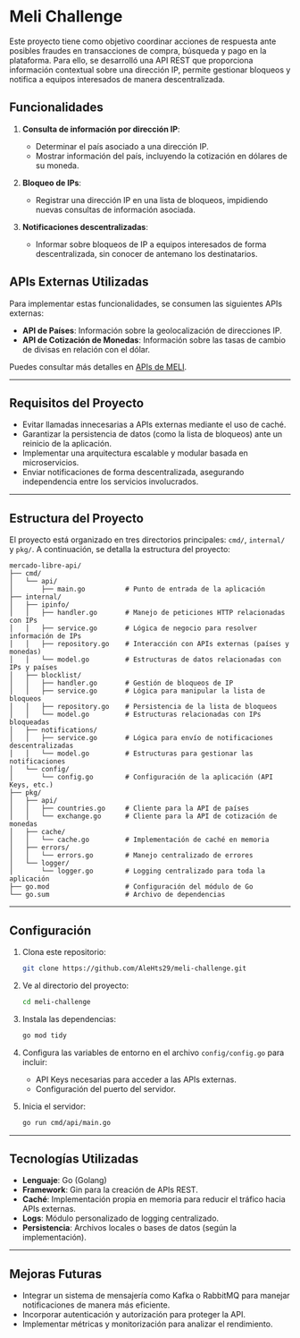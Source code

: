 # Meli Challenge

Este proyecto tiene como objetivo coordinar acciones de respuesta ante posibles fraudes en transacciones de compra, búsqueda y pago en la plataforma. Para ello, se desarrolló una API REST que proporciona información contextual sobre una dirección IP, permite gestionar bloqueos y notifica a equipos interesados de manera descentralizada.

## Funcionalidades

1. **Consulta de información por dirección IP**:
    - Determinar el país asociado a una dirección IP.
    - Mostrar información del país, incluyendo la cotización en dólares de su moneda.

2. **Bloqueo de IPs**:
    - Registrar una dirección IP en una lista de bloqueos, impidiendo nuevas consultas de información asociada.

3. **Notificaciones descentralizadas**:
    - Informar sobre bloqueos de IP a equipos interesados de forma descentralizada, sin conocer de antemano los destinatarios.

## APIs Externas Utilizadas

Para implementar estas funcionalidades, se consumen las siguientes APIs externas:
- **API de Países**: Información sobre la geolocalización de direcciones IP.
- **API de Cotización de Monedas**: Información sobre las tasas de cambio de divisas en relación con el dólar.

Puedes consultar más detalles en [APIs de MELI](https://developers.mercadolibre.com.ar/es_ar/ubicacion-y-monedas#close).

---

## Requisitos del Proyecto

- Evitar llamadas innecesarias a APIs externas mediante el uso de caché.
- Garantizar la persistencia de datos (como la lista de bloqueos) ante un reinicio de la aplicación.
- Implementar una arquitectura escalable y modular basada en microservicios.
- Enviar notificaciones de forma descentralizada, asegurando independencia entre los servicios involucrados.

---

## Estructura del Proyecto

El proyecto está organizado en tres directorios principales: `cmd/`, `internal/` y `pkg/`. A continuación, se detalla la estructura del proyecto:

```text
mercado-libre-api/
├── cmd/
│   └── api/
│       ├── main.go          # Punto de entrada de la aplicación
├── internal/
│   ├── ipinfo/
│   │   ├── handler.go       # Manejo de peticiones HTTP relacionadas con IPs
│   │   ├── service.go       # Lógica de negocio para resolver información de IPs
│   │   ├── repository.go    # Interacción con APIs externas (países y monedas)
│   │   └── model.go         # Estructuras de datos relacionadas con IPs y países
│   ├── blocklist/
│   │   ├── handler.go       # Gestión de bloqueos de IP
│   │   ├── service.go       # Lógica para manipular la lista de bloqueos
│   │   ├── repository.go    # Persistencia de la lista de bloqueos
│   │   └── model.go         # Estructuras relacionadas con IPs bloqueadas
│   ├── notifications/
│   │   ├── service.go       # Lógica para envío de notificaciones descentralizadas
│   │   └── model.go         # Estructuras para gestionar las notificaciones
│   └── config/
│       └── config.go        # Configuración de la aplicación (API Keys, etc.)
├── pkg/
│   ├── api/
│   │   ├── countries.go     # Cliente para la API de países
│   │   └── exchange.go      # Cliente para la API de cotización de monedas
│   ├── cache/
│   │   └── cache.go         # Implementación de caché en memoria
│   ├── errors/
│   │   └── errors.go        # Manejo centralizado de errores
│   └── logger/
│       └── logger.go        # Logging centralizado para toda la aplicación
├── go.mod                   # Configuración del módulo de Go
└── go.sum                   # Archivo de dependencias
```

---

## Configuración

1. Clona este repositorio:
   ```bash
   git clone https://github.com/AleHts29/meli-challenge.git
   ```
2. Ve al directorio del proyecto:
   ```bash
   cd meli-challenge
   ```
3. Instala las dependencias:
   ```bash
   go mod tidy
   ```
4. Configura las variables de entorno en el archivo `config/config.go` para incluir:
    - API Keys necesarias para acceder a las APIs externas.
    - Configuración del puerto del servidor.

5. Inicia el servidor:
   ```bash
   go run cmd/api/main.go
   ```

---

## Tecnologías Utilizadas

- **Lenguaje**: Go (Golang)
- **Framework**: Gin para la creación de APIs REST.
- **Caché**: Implementación propia en memoria para reducir el tráfico hacia APIs externas.
- **Logs**: Módulo personalizado de logging centralizado.
- **Persistencia**: Archivos locales o bases de datos (según la implementación).

---

## Mejoras Futuras

- Integrar un sistema de mensajería como Kafka o RabbitMQ para manejar notificaciones de manera más eficiente.
- Incorporar autenticación y autorización para proteger la API.
- Implementar métricas y monitorización para analizar el rendimiento.